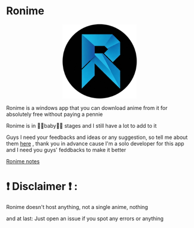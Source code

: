 # Ronime

<p align="center">
  <img src="https://github.com/Space-00/Ronime/blob/main/Screenshots/Logo.png" alt="Logo" width="200" height="200">
</p>

Ronime is a windows app that you can download anime from it for absolutely free without paying a pennie

Ronime is in 👶🏻baby👶🏻 stages and I still have a lot to add to it

Guys I need your feedbacks and ideas or any suggestion, so tell me about them [here](https://github.com/Space-00/Ronime/issues) , thank you in advance cause I'm a solo developer for this app and I need you guys' feddbacks to make it better

[Ronime notes](https://github.com/Space-00/Ronime/blob/main/Version.md)

# ❗ Disclaimer ❗ :

Ronime doesn't host anything, not a single anime, nothing


and at last:
Just open an issue if you spot any errors or anything
